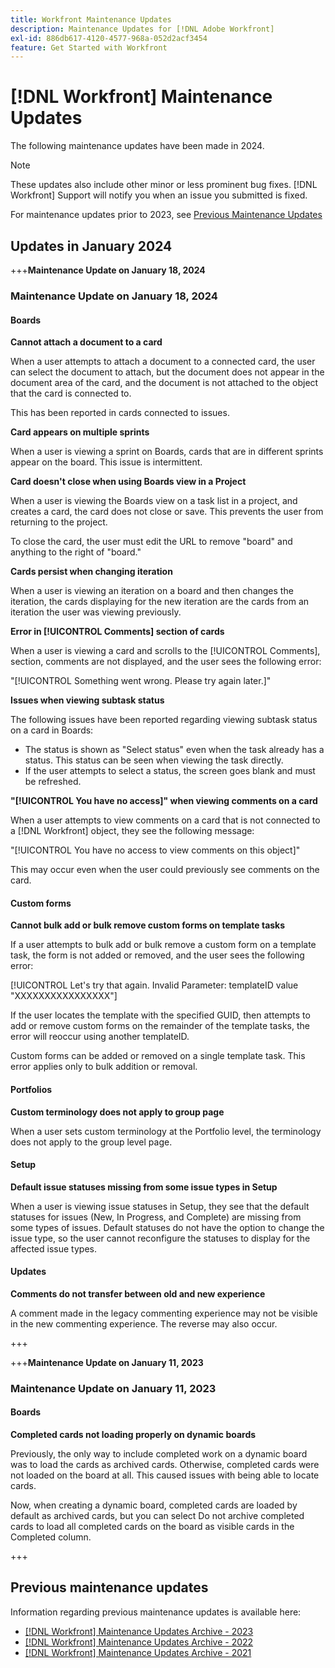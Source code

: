 ```yaml
---
title: Workfront Maintenance Updates
description: Maintenance Updates for [!DNL Adobe Workfront]
exl-id: 886db617-4120-4577-968a-052d2acf3454
feature: Get Started with Workfront
---
```

# [!DNL Workfront] Maintenance Updates

The following maintenance updates have been made in 2024.

>[!NOTE]
>
>These updates also include other minor or less prominent bug fixes. [!DNL Workfront] Support will notify you when an issue you submitted is fixed.

For maintenance updates prior to 2023, see [Previous Maintenance Updates](#previous-maintenance-updates)

## Updates in January 2024

+++**Maintenance Update on January 18, 2024**

### Maintenance Update on January 18, 2024

#### Boards

**Cannot attach a document to a card**

When a user attempts to attach a document to a connected card, the user can select the document to attach, but the document does not appear in the document area of the card, and the document is not attached to the object that the card is connected to.

This has been reported in cards connected to issues.

**Card appears on multiple sprints**

When a user is viewing a sprint on Boards, cards that are in different sprints appear on the board. This issue is intermittent.

**Card doesn't close when using Boards view in a Project**

When a user is viewing the Boards view on a task list in a project, and creates a card, the card does not close or save. This prevents the user from returning to the project.

To close the card, the user must edit the URL to remove "board" and anything to the right of "board."

**Cards persist when changing iteration**

When a user is viewing an iteration on a board and then changes the iteration, the cards displaying for the new iteration are the cards from an iteration the user was viewing previously. 

**Error in [!UICONTROL Comments] section of cards**

When a user is viewing a card and scrolls to the [!UICONTROL Comments], section, comments are not displayed, and the user sees the following error:

"[!UICONTROL Something went wrong. Please try again later.]"

**Issues when viewing subtask status**

The following issues have been reported regarding viewing subtask status on a card in Boards:

* The status is shown as "Select status" even when the task already has a status. This status can be seen when viewing the task directly.
* If the user attempts to select a status, the screen goes blank and must be refreshed.

**"[!UICONTROL You have no access]" when viewing comments on a card**

When a user attempts to view comments on a card that is not connected to a [!DNL Workfront] object, they see the following message: 

"[!UICONTROL You have no access to view comments on this object]"

This may occur even when the user could previously see comments on the card.

#### Custom forms

**Cannot bulk add or bulk remove custom forms on template tasks**

If a user attempts to bulk add or bulk remove a custom form on a template task, the form is not added or removed, and the user sees the following error:

[!UICONTROL Let's try that again. Invalid Parameter: templateID value "XXXXXXXXXXXXXXXX"]

If the user locates the template with the specified GUID, then attempts to add or remove custom forms on the remainder of the template tasks, the error will reoccur using another templateID.

Custom forms can be added or removed on a single template task. This error applies only to bulk addition or removal.

#### Portfolios

**Custom terminology does not apply to group page**

When a user sets custom terminology at the Portfolio level, the terminology does not apply to the group level page.

#### Setup

**Default issue statuses missing from some issue types in Setup**

When a user is viewing issue statuses in Setup, they see that the default statuses for issues (New, In Progress, and Complete) are missing from some types of issues. Default statuses do not have the option to change the issue type, so the user cannot reconfigure the statuses to display for the affected issue types. 

#### Updates

**Comments do not transfer between old and new experience**

A comment made in the legacy commenting experience may not be visible in the new commenting experience. The reverse may also occur.

+++

+++**Maintenance Update on January 11, 2023**

### Maintenance Update on January 11, 2023

#### Boards

**Completed cards not loading properly on dynamic boards**

Previously, the only way to include completed work on a dynamic board was to load the cards as archived cards. Otherwise, completed cards were not loaded on the board at all. This caused issues with being able to locate cards.

Now, when creating a dynamic board, completed cards are loaded by default as archived cards, but you can select Do not archive completed cards to load all completed cards on the board as visible cards in the Completed column.

+++

## Previous maintenance updates

Information regarding previous maintenance updates is available here:

* [[!DNL Workfront] Maintenance Updates Archive - 2023](2023-updates.md)
* [[!DNL Workfront] Maintenance Updates Archive - 2022](2022-updates.md)
* [[!DNL Workfront] Maintenance Updates Archive - 2021](2021-updates.md)
